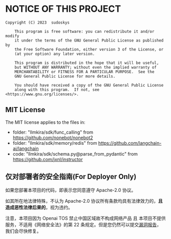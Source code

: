 # NOTICE OF THIS PROJECT

```
Copyright (C) 2023  sudoskys

    This program is free software: you can redistribute it and/or modify
    it under the terms of the GNU General Public License as published by
    the Free Software Foundation, either version 3 of the License, or
    (at your option) any later version.

    This program is distributed in the hope that it will be useful,
    but WITHOUT ANY WARRANTY; without even the implied warranty of
    MERCHANTABILITY or FITNESS FOR A PARTICULAR PURPOSE.  See the
    GNU General Public License for more details.

    You should have received a copy of the GNU General Public License
    along with this program.  If not, see <https://www.gnu.org/licenses/>.
```

## MIT License

The MIT license applies to the files in:

- folder: "llmkira/sdk/func_calling" from https://github.com/nonebot/nonebot2
- folder: "llmkira/sdk/memory/redis" from https://github.com/langchain-ai/langchain
- code: "llmkira/sdk/schema.py@parse_from_pydantic" from https://github.com/jxnl/instructor

## 仅对部署者的安全指南(For Deployer Only)

如果您部署本项目的代码，即表示您同意遵守 Apache-2.0 协议。

如其所在地法律特殊，不认为 Apache-2.0 协议所有条款均具有法律效力的，**且造成恶性法律后果的**，视为违约。

注意，本项目因为 Openai TOS 禁止中国区域故不构成网络产品 且 本项目不提供服务，不适用《网络安全法》的第 22
条规定。但是您仍然可以提交[漏洞报告](https://github.com/LlmKira/Openaibot/security/advisories)， 我们会尽快修复。
